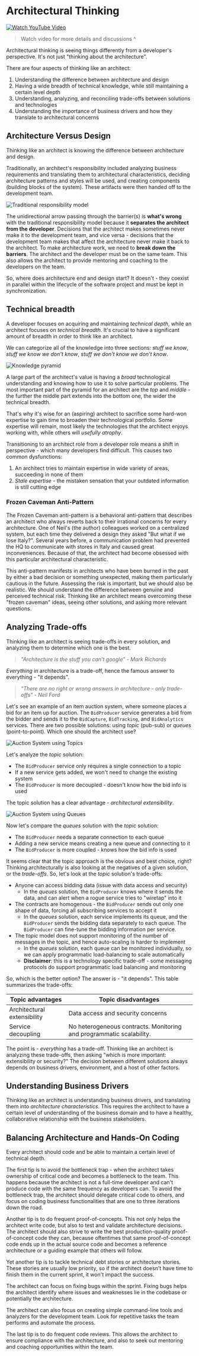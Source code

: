 # Architectural Thinking
[![Watch YouTube Video](https://img.youtube.com/vi/zMfc58hHwA4/0.jpg)](https://www.youtube.com/watch?v=zMfc58hHwA4)
> Watch video for more details and discussions ^

Architectural thinking is seeing things differently from a developer's perspective. It's not just "thinking about the architecture".

There are four aspects of thinking like an architect:
1. Understanding the difference between architecture and design
2. Having a wide breadth of technical knowledge, while still maintaining a certain level depth
3. Understanding, analyzing, and reconciling trade-offs between solutions and technologies
4. Understanding the importance of business drivers and how they translate to architectural concerns

## Architecture Versus Design

Thinking like an architect is knowing the difference between architecture and design. 

Traditionally, an architect's responsibility included analyzing business requirements and translating them to architectural characteristics, deciding architecture patterns and styles will be used, and creating components (building blocks of the system). These artifacts were then handed off to the development team.

![Traditional responsibility model](./assets/traditional-responsibility-model.svg)

The unidirectional arrow passing through the barrier(s) is **what's wrong** with the traditional responsibility model because it **separates the architect from the developer**. Decisions that the architect makes sometimes never make it to the development team, and vice versa - decisions that the development team makes that affect the architecture never make it back to the architect. To make architecture work, we need to **break down the barriers**. The architect and the developer must be on the same team. This also allows the architect to provide mentoring and coaching to the developers on the team.

So, where does architecture end and design start? It doesn't - they coexist in parallel within the lifecycle of the software project and must be kept in synchronization.

## Technical breadth

A developer focuses on acquiring and maintaining *technical depth*, while an architect focuses on *technical breadth*. It's crucial to have a significant amount of breadth in order to think like an architect.

We can categorize all of the knowledge into three sections: *stuff we know*, *stuff we know we don't know*, *stuff we don't know we don't know*.

![Knowledge pyramid](./assets/knowledge-pyramid.svg)

A large part of the architect's value is having a *broad* technological understanding and knowing how to use it to solve particular problems. The most important part of the pyramid for an architect are the *top* and *middle* - the further the middle part extends into the bottom one, the wider the technical breadth.

That's why it's wise for an (aspiring) architect to sacrifice some hard-won expertise to gain time to broaden their technological portfolio. Some expertise will remain, most likely the technologies that the architect enjoys working with, while others will *usefully atrophy*.

Transitioning to an architect role from a developer role means a shift in perspective - which many developers find difficult. This causes two common dysfunctions:
1. An architect tries to maintain expertise in wide variety of areas, succeeding in none of them
2. *Stale expertise* - the mistaken sensation that your outdated information is still cutting edge

### Frozen Caveman Anti-Pattern

The Frozen Caveman anti-pattern is a behavioral anti-pattern that describes an architect who always reverts back to their irrational concerns for every architecture. One of Neil's (the author) colleagues worked on a centralized system, but each time they delivered a design they asked "But what if we lose Italy?". Several years before, a communication problem had prevented the HQ to communicate with stores in Italy and caused great inconveniences. Because of that, the architect had become obsessed with this particular architectural characteristic.

This anti-pattern manifests in architects who have been burned in the past by either a bad decision or something unexpected, making them particularly cautious in the future. Assessing the risk is important, but we should also be realistic. We should understand the difference between genuine and perceived technical risk. Thinking like an architect means overcoming these "frozen caveman" ideas, seeing other solutions, and asking more relevant questions.

## Analyzing Trade-offs

Thinking like an architect is seeing trade-offs in every solution, and analyzing them to determine which one is the best.

> *"Architecture is the stuff you can't google" - Mark Richards*

*Everything* in architecture is a trade-off, hence the famous answer to everything - "it depends".

> *"There are no right or wrong answers in architecture - only trade-offs" - Neil Ford*

Let's see an example of an item auction system, where someone places a bid for an item up for auction. The `BidProducer` service generates a bid from the bidder and sends it to the `BidCapture`, `BidTracking`, and `BidAnalytics` services. There are two possible solutions: using *topic* (pub-sub) or *queues* (point-to-point). Which one should the architect use?

![Auction System using Topics](./assets/auction-system-topic.svg)

Let's analyze the *topic* solution:
- The `BidProducer` service only requires a single connection to a topic
- If a new service gets added, we won't need to change the existing system
- The `BidProducer` is more decoupled - doesn't know how the bid info is used

The topic solution has a clear advantage - *architectural extensibility*.

![Auction System using Queues](./assets/auction-system-queues.svg)


Now let's compare the *queues* solution with the *topic* solution:
- The `BidProducer` needs a separate connection to each queue
- Adding a new service means creating a new queue and connecting to it
- The `BidProducer` is more coupled - knows how the bid info is used

It seems clear that the topic approach is the obvious and best choice, right? Thinking architecturally is also looking at the negatives of a given solution, or the *trade-offs*. So, let's look at the *topic* solution's trade-offs:
- Anyone can access bidding data (issue with data access and security)
	- In the *queues* solution, the `BidProducer` knows where it sends the data, and can alert when a rogue service tries to "wiretap" into it
- The contracts are homogenous - the `BidProducer` sends out only one shape of data, forcing all subscribing services to accept it
	- In the *queues* solution, each service implements its queue, and the `BidProducer` sends the bidding data separately to each queue. The `BidProducer` can fine-tune the bidding information per service.
- The *topic* model does not support monitoring of the number of messages in the topic, and hence auto-scaling is harder to implement
	- In the *queues* solution, each queue can be monitored individually, so we can apply programmatic load-balancing to scale automatically
	- **Disclaimer**: this is a technology specific trade-off - some messaging protocols do support programmatic load balancing and monitoring

So, which is the better option? The answer is - "it depends". This table summarizes the trade-offs:

| Topic advantages            | Topic disadvantages                                                  |
| --------------------------- | -------------------------------------------------------------------- |
| Architectural extensibility | Data access and security concerns                                    |
| Service decoupling          | No heterogeneous contracts. Monitoring and programmatic scalability. |

The point is - *everything* has a trade-off. Thinking like an architect is analyzing these trade-offs, then asking "which is more important: extensibility or security?" The decision between different solutions always depends on business drivers, environment, and a host of other factors.

## Understanding Business Drivers

Thinking like an architect is understanding business drivers, and translating them into *architecture characteristics*. This requires the architect to have a certain level of understanding of the business domain and to have a healthy, collaborative relationship with the business stakeholders.

## Balancing Architecture and Hands-On Coding

Every architect should code and be able to maintain a certain level of technical depth.

The first tip is to avoid the bottleneck trap - when the architect takes ownership of critical code and becomes a bottleneck to the team. This happens because the architect is not a full-time developer and can't produce code with the same frequency as developers can. To avoid the bottleneck trap, the architect should delegate critical code to others, and focus on coding business functionalities that are one to three iterations down the road.

Another tip is to do frequent proof-of-concepts. This not only helps the architect write code, but also to test and validate architecture decisions. The architect should also strive to write the best production-quality proof-of-concept code they can, because oftentimes that same proof-of-concept code ends up in the actual source code and becomes a reference architecture or a guiding example that others will follow.

Yet another tip is to tackle technical debt stories or architecture stories. These stories are usually low priority, so if the architect doesn't have time to finish them in the current sprint, it won't impact the success.

The architect can focus on fixing bugs within the sprint. Fixing bugs helps the architect identify where issues and weaknesses lie in the codebase or potentially the architecture.

The architect can also focus on creating simple command-line tools and analyzers for the development team. Look for repetitive tasks the team performs and automate the process.

The last tip is to do frequent code reviews. This allows the architect to ensure compliance with the architecture, and also to seek out mentoring and coaching opportunities within the team.